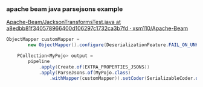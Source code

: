 ###  apache beam java parsejsons example


[Apache-Beam/JacksonTransformsTest.java at a8edbb81f340578966400d106297c1732ca3b7fd · xsm110/Apache-Beam](https://github.com/xsm110/Apache-Beam/blob/a8edbb81f340578966400d106297c1732ca3b7fd/sdks/java/extensions/jackson/src/test/java/org/apache/beam/sdk/extensions/jackson/JacksonTransformsTest.java "Apache-Beam/JacksonTransformsTest.java at a8edbb81f340578966400d106297c1732ca3b7fd · xsm110/Apache-Beam")


 

```java
ObjectMapper customMapper =
        new ObjectMapper().configure(DeserializationFeature.FAIL_ON_UNKNOWN_PROPERTIES, false);

    PCollection<MyPojo> output =
        pipeline
            .apply(Create.of(EXTRA_PROPERTIES_JSONS))
            .apply(ParseJsons.of(MyPojo.class)
                .withMapper(customMapper)).setCoder(SerializableCoder.of(MyPojo.class));
```
